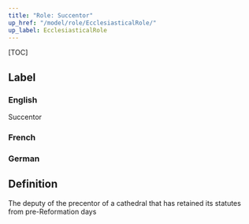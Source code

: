 ```yaml
---
title: "Role: Succentor"
up_href: "/model/role/EcclesiasticalRole/"
up_label: EcclesiasticalRole
---
```


[TOC]

## Label

### English
Succentor

### French


### German


## Definition
The deputy of the precentor of a cathedral that has retained its statutes from pre-Reformation days
